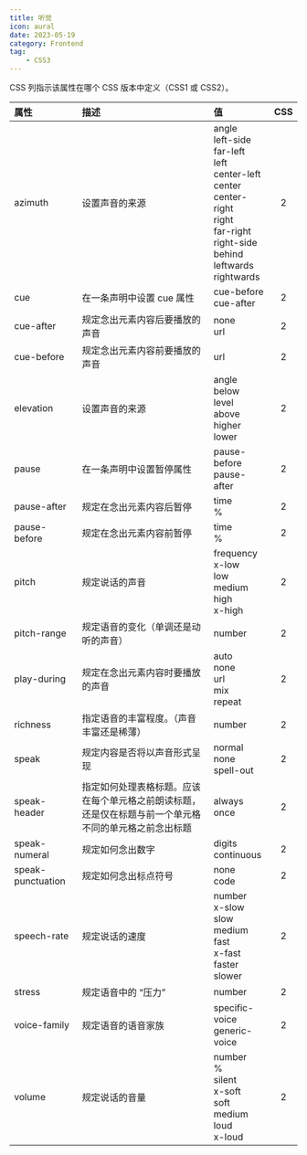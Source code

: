 ```yaml
---
title: 听觉
icon: aural
date: 2023-05-19
category: Frontend
tag:
    - CSS3
---
```


CSS 列指示该属性在哪个 CSS 版本中定义（CSS1 或 CSS2）。

|  属性  |  描述  |  值  |  CSS  |
|  :----  |  :----  |  :----  |  :----:  |
|  azimuth  |  设置声音的来源  |  angle<br />left-side<br />far-left<br />left<br />center-left<br />center<br />center-right<br />right<br />far-right<br />right-side<br />behind<br />leftwards<br />rightwards<br />  |  2  |
|  cue  |  在一条声明中设置 cue 属性  |  cue-before<br />cue-after  |  2  |
|  cue-after  |  规定念出元素内容后要播放的声音  |  none<br />url  |  2  |
|  cue-before  |  规定念出元素内容前要播放的声音  |  url  |  2  |
|  elevation  |  设置声音的来源  |  angle<br />below<br />level<br />above<br />higher<br />lower  |  2  |
|  pause  |  在一条声明中设置暂停属性  |  pause-before<br />pause-after  |  2  |
|  pause-after  |  规定在念出元素内容后暂停  |  time<br />%  |  2  |
|  pause-before  |  规定在念出元素内容前暂停  |  time<br />%  |  2  |
|  pitch  |  规定说话的声音  |  frequency<br />x-low<br />low<br />medium<br />high<br />x-high  |  2  |
|  pitch-range  |  规定语音的变化（单调还是动听的声音）  |  number  |  2  |
|  play-during  |  规定在念出元素内容时要播放的声音  |  auto<br />none<br />url<br />mix<br />repeat  |  2  |
|  richness  |  指定语音的丰富程度。（声音丰富还是稀薄）  |  number  |  2  |
|  speak  |  规定内容是否将以声音形式呈现  |  normal<br />none<br />spell-out  |  2  |
|  speak-header  |  指定如何处理表格标题。应该在每个单元格之前朗读标题，还是仅在标题与前一个单元格不同的单元格之前念出标题  |  always<br />once  |  2  |
|  speak-numeral  |  规定如何念出数字  |  digits<br />continuous  |  2  |
|  speak-punctuation  |  规定如何念出标点符号  |  none<br />code  |  2  |
|  speech-rate  |  规定说话的速度  |  number<br />x-slow<br />slow<br />medium<br />fast<br />x-fast<br />faster<br />slower  |  2  |
|  stress  |  规定语音中的 “压力”  |  number  |  2  |
|  voice-family  |  规定语音的语音家族  |  specific-voice<br />generic-voice  |  2  |
|  volume  |  规定说话的音量  |  number<br />%<br />silent<br />x-soft<br />soft<br />medium<br />loud<br />x-loud  |  2  |


